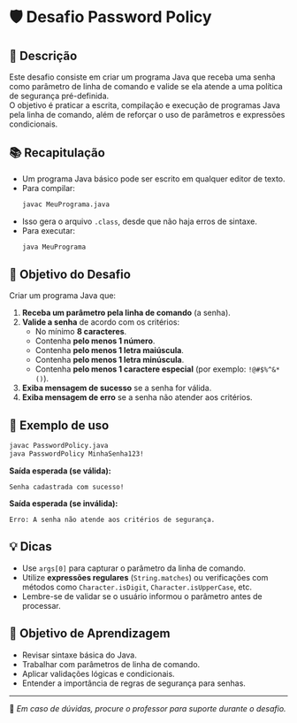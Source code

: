 # 🛡️ Desafio Password Policy

## 📜 Descrição
Este desafio consiste em criar um programa Java que receba uma senha como parâmetro de linha de comando e valide se ela atende a uma política de segurança pré-definida.  
O objetivo é praticar a escrita, compilação e execução de programas Java pela linha de comando, além de reforçar o uso de parâmetros e expressões condicionais.

## 📚 Recapitulação
- Um programa Java básico pode ser escrito em qualquer editor de texto.
- Para compilar:
  ```bash
  javac MeuPrograma.java
  ```
- Isso gera o arquivo `.class`, desde que não haja erros de sintaxe.
- Para executar:
  ```bash
  java MeuPrograma
  ```

## 🎯 Objetivo do Desafio
Criar um programa Java que:
1. **Receba um parâmetro pela linha de comando** (a senha).
2. **Valide a senha** de acordo com os critérios:
   - No mínimo **8 caracteres**.
   - Contenha **pelo menos 1 número**.
   - Contenha **pelo menos 1 letra maiúscula**.
   - Contenha **pelo menos 1 letra minúscula**.
   - Contenha **pelo menos 1 caractere especial** (por exemplo: `!@#$%^&*()`).
3. **Exiba mensagem de sucesso** se a senha for válida.
4. **Exiba mensagem de erro** se a senha não atender aos critérios.

## 📌 Exemplo de uso
```bash
javac PasswordPolicy.java
java PasswordPolicy MinhaSenha123!
```
**Saída esperada (se válida):**
```
Senha cadastrada com sucesso!
```

**Saída esperada (se inválida):**
```
Erro: A senha não atende aos critérios de segurança.
```

## 💡 Dicas
- Use `args[0]` para capturar o parâmetro da linha de comando.
- Utilize **expressões regulares** (`String.matches`) ou verificações com métodos como `Character.isDigit`, `Character.isUpperCase`, etc.
- Lembre-se de validar se o usuário informou o parâmetro antes de processar.

## 🚀 Objetivo de Aprendizagem
- Revisar sintaxe básica do Java.
- Trabalhar com parâmetros de linha de comando.
- Aplicar validações lógicas e condicionais.
- Entender a importância de regras de segurança para senhas.

---
💬 *Em caso de dúvidas, procure o professor para suporte durante o desafio.*
